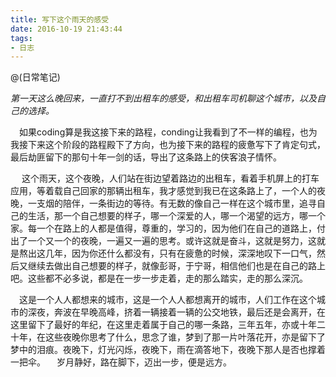 ```yaml
---
title: 写下这个雨天的感受
date: 2016-10-19 21:43:44
tags: 
- 日志
---
```


@(日常笔记)

*第一天这么晚回来，一直打不到出租车的感受，和出租车司机聊这个城市，以及自己的选择。*

&#8194;&#8194;如果coding算是我这接下来的路程，conding让我看到了不一样的编程，也为我接下来这个阶段的路程殿下了方向，也为接下来的路程的疲惫写下了肯定句式，最后劫匪留下的那句十年一剑的话，导出了这条路上的侠客浪子情怀。

&#8194;&#8194; 这个雨天，这个夜晚，人们站在街边望着路边的出租车，看着手机屏上的打车应用，等着载自己回家的那辆出租车，我才感觉到我已在这条路上了，一个人的夜晚，一支烟的陪伴，一条街边的等待。有无数的像自己一样在这个城市里，追寻自己的生活，那一个自己想要的样子，哪一个深爱的人，哪一个渴望的远方，哪一个家。每一个在路上的人都是值得，尊重的，学习的，因为他们在自己的道路上，付出了一个又一个的夜晚，一遍又一遍的思考。或许这就是奋斗，这就是努力，这就是熬出这几年，因为你还什么都没有，只有在疲惫的时候，深深地叹下一口气，然后又继续去做出自己想要的样子，就像彭哥，于宁哥，相信他们也是在自己的路上吧。这些都不必多说，都是在一步一步走着，走的那么踏实，走的那么深沉。

&#8194;&#8194;这是一个人人都想来的城市，这是一个人人都想离开的城市，人们工作在这个城市的深夜，奔波在早晚高峰，挤着一辆接着一辆的公交地铁，最后还是会离开，在这里留下了最好的年纪，在这里走着属于自己的哪一条路，三年五年，亦或十年二十年，在这些夜晚你思考了什么，思念了谁，梦到了那一片叶落花开，亦是留下了梦中的泪痕。夜晚下，灯光闪烁，夜晚下，雨在滴答地下，夜晚下那人是否也撑着一把伞。
&#8194;&#8194;岁月静好，路在脚下，迈出一步，便是远方。